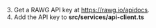3. Get a RAWG API key at https://rawg.io/apidocs.
4. Add the API key to **src/services/api-client.ts**
